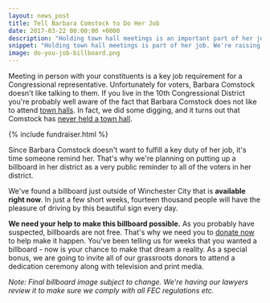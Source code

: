```yaml
---
layout: news_post
title: Tell Barbara Comstock to Do Her Job
date: 2017-03-22 00:00:00 +0000
description: "Holding town hall meetings is an important part of her job. We're raising money for a billboard to remind everyone of that fact."
snippet: "Holding town hall meetings is part of her job. We're raising money for a billboard to remind everyone of that fact."
image: do-you-job-billboard.png
---
```


Meeting in person with your constituents is a key job requirement for a Congressional representative. Unfortunately for voters, Barbara Comstock doesn't like talking to them. If you live in the 10th Congressional District you're probably well aware of the fact that Barbara Comstock does not like to attend [town halls](https://secure.politico.com/story/2017/02/barbara-comstock-no-attend-weekend-town-hall-234490). In fact, we did some digging, and it turns out that Comstock has [never held a town hall](https://dumpcomstock.com/comstock-has-never-held-a-town-hall/).

{% include fundraiser.html %}

Since Barbara Comstock doesn't want to fulfill a key duty of her job, it's time someone remind her. That's why we're planning on putting up a billboard in her district as a very public reminder to all of the voters in her district.

We've found a billboard just outside of Winchester City that is **available right now**. In just a few short weeks, fourteen thousand people will have the pleasure of driving by this beautiful sign every day.

**We need your help to make this billboard possible.** As you probably have suspected, billboards are not free. That's why we need you to [donate now](https://secure.actblue.com/contribute/page/dumpcomstock) to help make it happen. You've been telling us for weeks that you wanted a billboard - now is your chance to make that dream a reality. As a special bonus, we are going to invite all of our grassroots donors to attend a dedication ceremony along with television and print media.

*Note: Final billboard image subject to change. We're having our lawyers review it to make sure we comply with all FEC regulations etc.*
